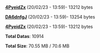 [**4PyeidZx**](/data/4PyeidZx.txt) (20/02/23 - 13:59)- 13212 bytes

[**DA6dnfgJ**](/data/DA6dnfgJ.txt) (20/02/23 - 13:59)- 13254 bytes

[**4PyeidZx**](/data/4PyeidZx.txt) (20/02/23 - 13:59)- 13212 bytes

**Total Datas**: 10914

**Total Size**: 70.55 MB / 70.6 MB